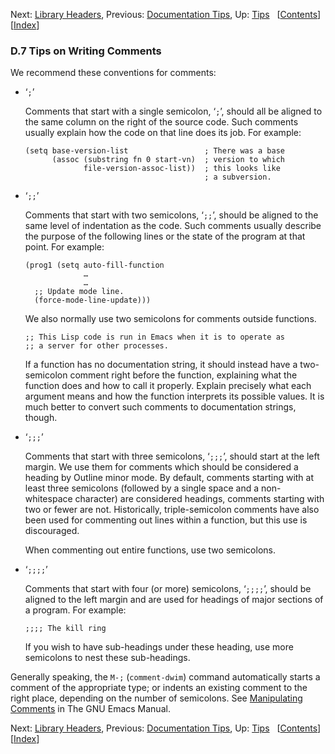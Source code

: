 <!-- This is the GNU Emacs Lisp Reference Manual
corresponding to Emacs version 27.2.

Copyright (C) 1990-1996, 1998-2021 Free Software Foundation,
Inc.

Permission is granted to copy, distribute and/or modify this document
under the terms of the GNU Free Documentation License, Version 1.3 or
any later version published by the Free Software Foundation; with the
Invariant Sections being "GNU General Public License," with the
Front-Cover Texts being "A GNU Manual," and with the Back-Cover
Texts as in (a) below.  A copy of the license is included in the
section entitled "GNU Free Documentation License."

(a) The FSF's Back-Cover Text is: "You have the freedom to copy and
modify this GNU manual.  Buying copies from the FSF supports it in
developing GNU and promoting software freedom." -->

<!-- Created by GNU Texinfo 6.7, http://www.gnu.org/software/texinfo/ -->

Next: [Library Headers](Library-Headers.html), Previous: [Documentation Tips](Documentation-Tips.html), Up: [Tips](Tips.html)   \[[Contents](index.html#SEC_Contents "Table of contents")]\[[Index](Index.html "Index")]

### D.7 Tips on Writing Comments

We recommend these conventions for comments:

*   ‘`;`’

    Comments that start with a single semicolon, ‘`;`’, should all be aligned to the same column on the right of the source code. Such comments usually explain how the code on that line does its job. For example:

        (setq base-version-list                 ; There was a base
              (assoc (substring fn 0 start-vn)  ; version to which
                     file-version-assoc-list))  ; this looks like
                                                ; a subversion.

*   ‘`;;`’

    Comments that start with two semicolons, ‘`;;`’, should be aligned to the same level of indentation as the code. Such comments usually describe the purpose of the following lines or the state of the program at that point. For example:

        (prog1 (setq auto-fill-function
                     …
                     …
          ;; Update mode line.
          (force-mode-line-update)))

    We also normally use two semicolons for comments outside functions.

        ;; This Lisp code is run in Emacs when it is to operate as
        ;; a server for other processes.

    If a function has no documentation string, it should instead have a two-semicolon comment right before the function, explaining what the function does and how to call it properly. Explain precisely what each argument means and how the function interprets its possible values. It is much better to convert such comments to documentation strings, though.

*   ‘`;;;`’

    Comments that start with three semicolons, ‘`;;;`’, should start at the left margin. We use them for comments which should be considered a heading by Outline minor mode. By default, comments starting with at least three semicolons (followed by a single space and a non-whitespace character) are considered headings, comments starting with two or fewer are not. Historically, triple-semicolon comments have also been used for commenting out lines within a function, but this use is discouraged.

    When commenting out entire functions, use two semicolons.

*   ‘`;;;;`’

    Comments that start with four (or more) semicolons, ‘`;;;;`’, should be aligned to the left margin and are used for headings of major sections of a program. For example:

        ;;;; The kill ring

    If you wish to have sub-headings under these heading, use more semicolons to nest these sub-headings.

Generally speaking, the `M-;` (`comment-dwim`) command automatically starts a comment of the appropriate type; or indents an existing comment to the right place, depending on the number of semicolons. See [Manipulating Comments](https://www.gnu.org/software/emacs/manual/html_node/emacs/Comments.html#Comments) in The GNU Emacs Manual.

Next: [Library Headers](Library-Headers.html), Previous: [Documentation Tips](Documentation-Tips.html), Up: [Tips](Tips.html)   \[[Contents](index.html#SEC_Contents "Table of contents")]\[[Index](Index.html "Index")]
